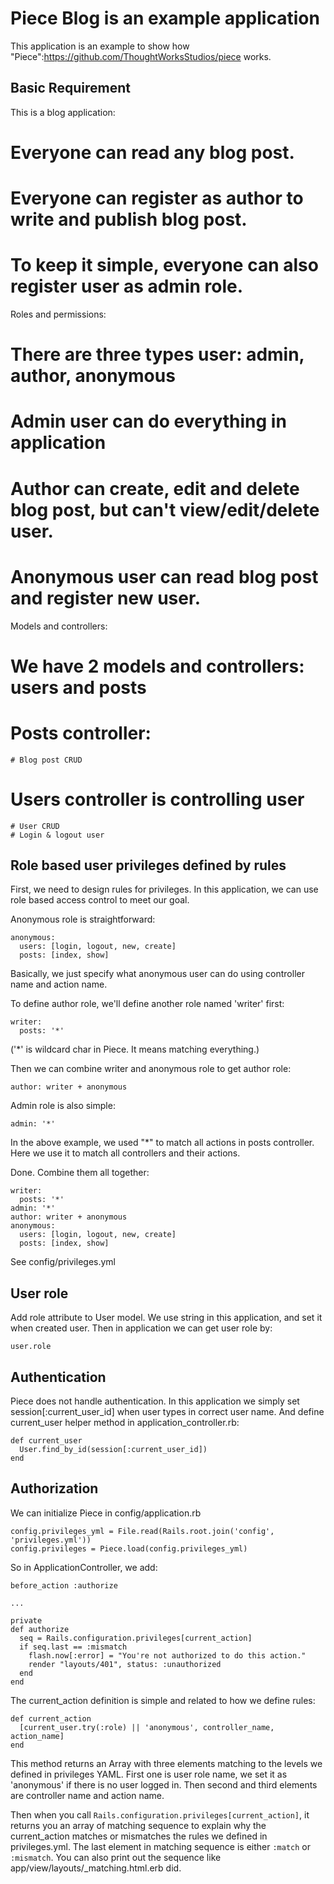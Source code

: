 Piece Blog is an example application
==================

This application is an example to show how "Piece":https://github.com/ThoughtWorksStudios/piece works.

Basic Requirement
------------------

This is a blog application:

# Everyone can read any blog post.
# Everyone can register as author to write and publish blog post.
# To keep it simple, everyone can also register user as admin role.

Roles and permissions:

# There are three types user: admin, author, anonymous
# Admin user can do everything in application
# Author can create, edit and delete blog post, but can't view/edit/delete user.
# Anonymous user can read blog post and register new user.

Models and controllers:

# We have 2 models and controllers: users and posts
# Posts controller:
    # Blog post CRUD
# Users controller is controlling user
    # User CRUD
    # Login & logout user

Role based user privileges defined by rules
----------------

First, we need to design rules for privileges. In this application, we
can use role based access control to meet our goal.

Anonymous role is straightforward:

    anonymous:
      users: [login, logout, new, create]
      posts: [index, show]

Basically, we just specify what anonymous user can do using controller
name and action name.

To define author role, we'll define another role named 'writer' first:

    writer:
      posts: '*'

('*' is wildcard char in Piece. It means matching everything.)

Then we can combine writer and anonymous role to get author role:

    author: writer + anonymous

Admin role is also simple:

    admin: '*'

In the above example, we used "*" to match all actions in posts
controller. Here we use it to match all controllers and their actions.

Done. Combine them all together:

    writer:
      posts: '*'
    admin: '*'
    author: writer + anonymous
    anonymous:
      users: [login, logout, new, create]
      posts: [index, show]

See config/privileges.yml

User role
------------------

Add role attribute to User model. We use string in this application,
and set it when created user. Then in application we can get user role
by:

    user.role

Authentication
------------------

Piece does not handle authentication. In this application we simply
set session[:current_user_id] when user types in correct user name.
And define current_user helper method in application_controller.rb:

    def current_user
      User.find_by_id(session[:current_user_id])
    end

Authorization
------------------

We can initialize Piece in config/application.rb

    config.privileges_yml = File.read(Rails.root.join('config', 'privileges.yml'))
    config.privileges = Piece.load(config.privileges_yml)

So in ApplicationController, we add:

    before_action :authorize

    ...

    private
    def authorize
      seq = Rails.configuration.privileges[current_action]
      if seq.last == :mismatch
        flash.now[:error] = "You're not authorized to do this action."
        render "layouts/401", status: :unauthorized
      end
    end


The current_action definition is simple and related to how we define rules:

    def current_action
      [current_user.try(:role) || 'anonymous', controller_name, action_name]
    end

This method returns an Array with three elements matching to the
levels we defined in privileges YAML. First one is user role name, we
set it  as 'anonymous' if there is no user logged in. Then second and
third elements are controller name and action name.

Then when you call `Rails.configuration.privileges[current_action]`,
it returns you an array of matching sequence to explain why the
current_action matches or mismatches the rules we defined in
privileges.yml.
The last element in matching sequence is either `:match` or
`:mismatch`. You can also print out the sequence like
app/view/layouts/_matching.html.erb did.
